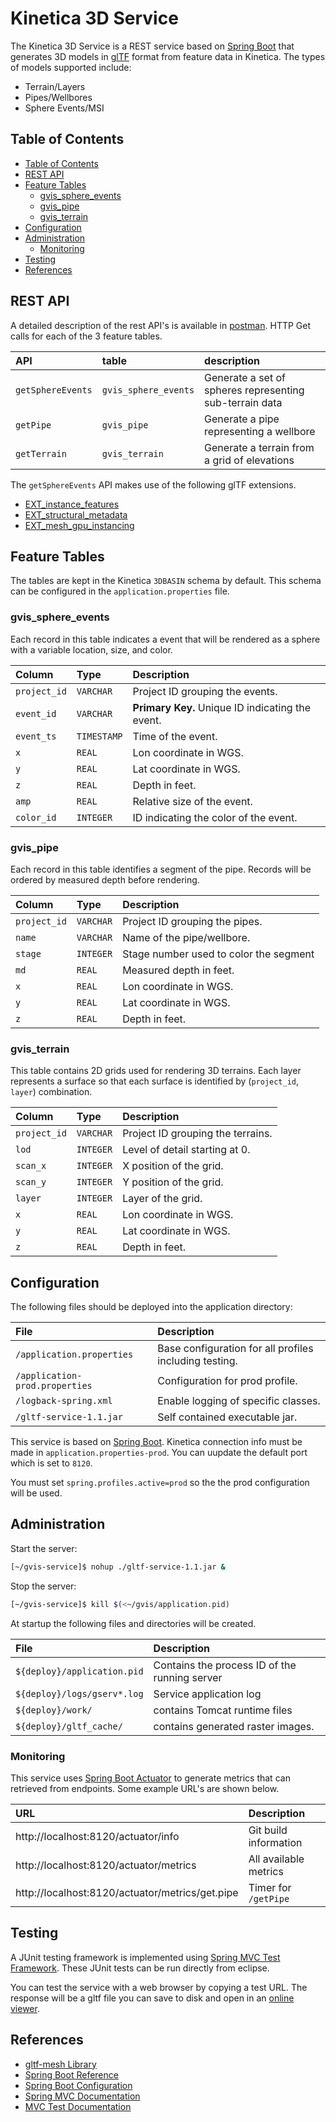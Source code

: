 # Kinetica 3D Service

The Kinetica 3D Service is a REST service based on [Spring Boot][SPRING_BOOT] that generates 3D models in [glTF][GLTF_SPEC] format from feature data in Kinetica. The types of models supported include:

* Terrain/Layers
* Pipes/Wellbores
* Sphere Events/MSI

[GLTF_SPEC]: <https://registry.khronos.org/glTF/specs/2.0/glTF-2.0.html>
[SPRING_BOOT]: <https://docs.spring.io/spring-boot/docs/current/reference/html/>

## Table of Contents

- [Table of Contents](#table-of-contents)
- [REST API](#rest-api)
- [Feature Tables](#feature-tables)
    - [gvis_sphere_events](#gvis_sphere_events)
    - [gvis_pipe](#gvis_pipe)
    - [gvis_terrain](#gvis_terrain)
- [Configuration](#configuration)
- [Administration](#administration)
    - [Monitoring](#monitoring)
- [Testing](#testing)
- [References](#references)

## REST API

A detailed description of the rest API's is available in [postman][SERVICE_API]. HTTP Get calls for each of the 3 feature tables.

| API | table | description |
| :--- | :--- | :--- |
| `getSphereEvents` | `gvis_sphere_events` | Generate a set of spheres representing sub-terrain data |
| `getPipe` | `gvis_pipe` | Generate a pipe representing a wellbore |
| `getTerrain` | `gvis_terrain` | Generate a terrain from a grid of elevations |

The `getSphereEvents` API makes use of the following glTF extensions.

* [EXT_instance_features](https://github.com/CesiumGS/glTF/tree/3d-tiles-next/extensions/2.0/Vendor/EXT_instance_features)
* [EXT_structural_metadata](https://github.com/CesiumGS/glTF/tree/proposal-EXT_structural_metadata/extensions/2.0/Vendor/EXT_structural_metadata)
* [EXT_mesh_gpu_instancing](https://github.com/KhronosGroup/glTF/tree/main/extensions/2.0/Vendor/EXT_mesh_gpu_instancing)

[SERVICE_API]: <https://documenter.getpostman.com/view/4489533/VUjTihRa>

## Feature Tables

The tables are kept in the Kinetica `3DBASIN` schema by default. This schema can be configured in the `application.properties` file.

### gvis_sphere_events

Each record in this table indicates a event that will be rendered as a sphere with a variable location, size, and color.

| Column | Type | Description |
| :--- | :--- | :--- |
| `project_id` | `VARCHAR` | Project ID grouping the events. |
| `event_id` | `VARCHAR` | **Primary Key.** Unique ID indicating the event. |
| `event_ts` | `TIMESTAMP` | Time of the event. |
| `x` | `REAL` | Lon coordinate in WGS. |
| `y` | `REAL` | Lat coordinate in WGS. |
| `z` | `REAL` | Depth in feet. |
| `amp` | `REAL` | Relative size of the event. |
| `color_id` | `INTEGER` | ID indicating the color of the event. |

### gvis_pipe

Each record in this table identifies a segment of the pipe. Records will be ordered by measured depth before rendering.

| Column | Type | Description |
| :--- | :--- | :--- |
| `project_id` | `VARCHAR` | Project ID grouping the pipes. |
| `name` | `VARCHAR` | Name of the pipe/wellbore. |
| `stage` | `INTEGER` | Stage number used to color the segment |
| `md` | `REAL` | Measured depth in feet. |
| `x` | `REAL` | Lon coordinate in WGS. |
| `y` | `REAL` | Lat coordinate in WGS. |
| `z` | `REAL` | Depth in feet. |

### gvis_terrain

This table contains 2D grids used for rendering 3D terrains. Each layer represents a surface so that each surface is 
identified by (`project_id`, `layer`) combination.

| Column | Type | Description |
| :--- | :--- | :--- |
| `project_id` | `VARCHAR` | Project ID grouping the terrains. |
| `lod` | `INTEGER` | Level of detail starting at 0. |
| `scan_x` | `INTEGER` | X position of the grid. |
| `scan_y` | `INTEGER` | Y position of the grid. |
| `layer` | `INTEGER` | Layer of the grid. |
| `x` | `REAL` | Lon coordinate in WGS. |
| `y` | `REAL` | Lat coordinate in WGS. |
| `z` | `REAL` | Depth in feet. |

## Configuration

The following files should be deployed into the application directory:

| File | Description |
| :--- | :--- |
| `/application.properties` | Base configuration for all profiles including testing. |
| `/application-prod.properties` | Configuration for prod profile. |
| `/logback-spring.xml` | Enable logging of specific classes. |
| `/gltf-service-1.1.jar` | Self contained executable jar. |

This service is based on [Spring Boot][SPRING_BOOT]. Kinetica connection info must be made in `application.properties-prod`. You can uupdate the default port which is set to `8120`.

You must set `spring.profiles.active=prod` so the the prod configuration will be used.

## Administration

Start the server:

```sh
[~/gvis-service]$ nohup ./gltf-service-1.1.jar &
```

Stop the server:

```sh
[~/gvis-service]$ kill $(<~/gvis/application.pid)
```

At startup the following files and directories will be created.

| File | Description |
| :--- | :--- |
| `${deploy}/application.pid` | Contains the process ID of the running server |
| `${deploy}/logs/gserv*.log` | Service application log |
| `${deploy}/work/` | contains Tomcat runtime files |
| `${deploy}/gltf_cache/` | contains generated raster images. |

### Monitoring

This service uses [Spring Boot Actuator][ACTUATOR] to generate metrics that can retrieved from endpoints. Some example URL's are shown below.

| URL | Description |
| :--- | :--- |
| http://localhost:8120/actuator/info | Git build information |
| http://localhost:8120/actuator/metrics | All available metrics |
| http://localhost:8120/actuator/metrics/get.pipe | Timer for `/getPipe` |

[ACTUATOR]: (https://docs.spring.io/spring-boot/docs/current/reference/html/actuator.html)

## Testing

A JUnit testing framework is implemented using [Spring MVC Test Framework][MOCK_MVC]. These JUnit tests
can be run directly from eclipse. 

You can test the service with a web browser by copying a test URL. The response will be a gltf file you can save to disk and open in an [online viewer][GLTF_VIEWER].

[MOCK_MVC]: <https://docs.spring.io/spring/docs/current/spring-framework-reference/testing.html#spring-mvc-test-framework>
[GLTF_VIEWER]: <https://gltf-viewer.donmccurdy.com/>

## References

* [gltf-mesh Library](https://github.com/chadj2/jgltf-mesh)
* [Spring Boot Reference](https://docs.spring.io/spring-boot/docs/current/reference/html/)
* [Spring Boot Configuration](https://docs.spring.io/spring-boot/docs/current/reference/html/boot-features-external-config.html)
* [Spring MVC Documentation](https://docs.spring.io/spring/docs/current/spring-framework-reference/web.html)
* [MVC Test Documentation](https://docs.spring.io/spring-boot/docs/current/reference/html/boot-features-testing.html)
